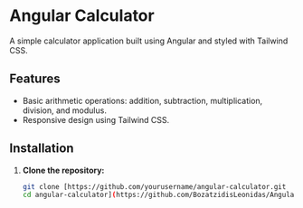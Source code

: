 # Angular Calculator

A simple calculator application built using Angular and styled with Tailwind CSS.


## Features

- Basic arithmetic operations: addition, subtraction, multiplication, division, and modulus.
- Responsive design using Tailwind CSS.

## Installation

1. **Clone the repository:**

   ```bash
   git clone [https://github.com/yourusername/angular-calculator.git
   cd angular-calculator](https://github.com/BozatzidisLeonidas/AngularCalculator.git)
